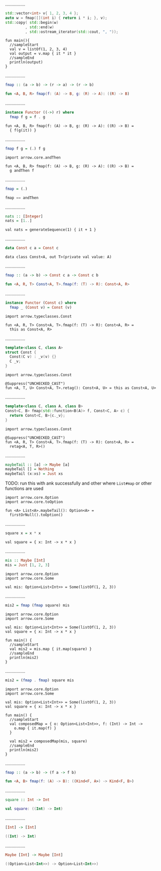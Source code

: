 ................
```cpp
std::vector<int> v{ 1, 2, 3, 4 };
auto w = fmap([](int i) { return i * i; }, v);
std::copy( std::begin(w)
         , std::end(w)
         , std::ostream_iterator(std::cout, ", "));
```
```kotlin:ank:playground
fun main(){
  //sampleStart
  val v = listOf(1, 2, 3, 4)
  val output = v.map { it * it }
  //sampleEnd
  println(output)
}
```
................
```Haskell
fmap :: (a -> b) -> (r -> a) -> (r -> b)
```
```kotlin
fun <A, B, R> fmap(f: (A) -> B, g: (R) -> A): ((R) -> B)
```
................
```Haskell
instance Functor ((->) r) where
  fmap f g = f . g
```
```kotlin:ank:playground
fun <A, B, R> fmap(f: (A) -> B, g: (R) -> A): ((R) -> B) =
  { f(g(it)) }
```
................
```Haskell
fmap f g = (.) f g
```
```kotlin:ank:playground
import arrow.core.andThen

fun <A, B, R> fmap(f: (A) -> B, g: (R) -> A): ((R) -> B) =
  g andThen f
```
................
```Haskell
fmap = (.)
```
```kotlin
fmap == andThen
```
................
```Haskell
nats :: [Integer]
nats = [1..]
```
```kotlin:ank:silent
val nats = generateSequence(1) { it + 1 }
```
................
```Haskell
data Const c a = Const c
```
```kotlin:ank:playground
data class Const<A, out T>(private val value: A) 
```
................
```Haskell
fmap :: (a -> b) -> Const c a -> Const c b
```
```kotlin
fun <A, R, T> Const<A, T>.fmap(f: (T) -> R): Const<A, R>
```
................
```Haskell
instance Functor (Const c) where
  fmap _ (Const v) = Const (v)
```
```kotlin:ank:playground
import arrow.typeclasses.Const

fun <A, R, T> Const<A, T>.fmap(f: (T) -> R): Const<A, R> =
  this as Const<A, R>
```
................
```cpp
template<class C, class A>
struct Const {
  Const(C v) : _v(v) {}
  C _v;
}
```
```kotlin:ank:playground
import arrow.typeclasses.Const

@Suppress("UNCHECKED_CAST")
fun <A, T, U> Const<A, T>.retag(): Const<A, U> = this as Const<A, U>
```
................
```cpp
template<class C, class A, class B>
Const<C, B> fmap(std::function<B(A)> f, Const<C, A> c) {
  return Const<C, B>{c._v};
}
```
```kotlin:ank:playground
import arrow.typeclasses.Const

@Suppress("UNCHECKED_CAST")
fun <A, R, T> Const<A, T>.fmap(f: (T) -> R): Const<A, R> =
  retag<A, T, R>()
```
................
```Haskell
maybeTail :: [a] -> Maybe [a]
maybeTail [] = Nothing
maybeTail (x:xs) = Just xs
```
TODO: run this with ank successfully and other where `List#map` or other functions are used
```kotlin:ank
import arrow.core.Option
import arrow.core.toOption

fun <A> List<A>.maybeTail(): Option<A> =
  firstOrNull().toOption()
```
................
```Haskell
square x = x * x
```
```kotlin:ank:silent
val square = { x: Int -> x * x }
```
................
```Haskell
mis :: Maybe [Int]
mis = Just [1, 2, 3]
```
```kotlin:ank:silent
import arrow.core.Option
import arrow.core.Some

val mis: Option<List<Int>> = Some(listOf(1, 2, 3))
```
................
```Haskell
mis2 = fmap (fmap square) mis
```
```kotlin:ank:playground
import arrow.core.Option
import arrow.core.Some

val mis: Option<List<Int>> = Some(listOf(1, 2, 3))
val square = { x: Int -> x * x }

fun main() {
  //sampleStart
  val mis2 = mis.map { it.map(square) }
  //sampleEnd
  println(mis2)
}
```
................
```Haskell
mis2 = (fmap . fmap) square mis
```
```kotlin:ank:playground
import arrow.core.Option
import arrow.core.Some

val mis: Option<List<Int>> = Some(listOf(1, 2, 3))
val square = { x: Int -> x * x }

fun main() {
  //sampleStart
  val composedMap = { o: Option<List<Int>>, f: (Int) -> Int ->
    o.map { it.map(f) }
  }
  
  val mis2 = composedMap(mis, square)
  //sampleEnd
  println(mis2)
}
```
................
```Haskell
fmap :: (a -> b) -> (f a -> f b)
```
```kotlin
fun <A, B> fmap(f: (A) -> B): ((Kind<F, A>) -> Kind<F, B>)
```
................
```Haskell
square :: Int -> Int
```
```kotlin
val square: ((Int) -> Int)
```
................
```Haskell
[Int] -> [Int]
```
```kotlin
((Int) -> Int)
```
................
```Haskell
Maybe [Int] -> Maybe [Int]
```
```kotlin
((Option<List<Int>>) -> Option<List<Int>>)
```